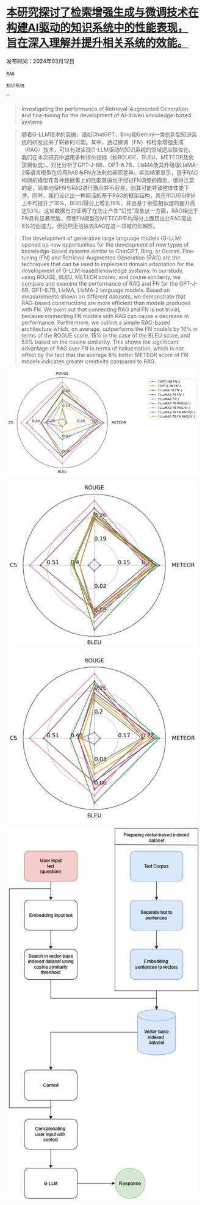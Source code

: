 # [本研究探讨了检索增强生成与微调技术在构建AI驱动的知识系统中的性能表现，旨在深入理解并提升相关系统的效能。](https://arxiv.org/abs/2403.09727)

发布时间：2024年03月12日

`RAG`

`知识系统`

``

> Investigating the performance of Retrieval-Augmented Generation and fine-tuning for the development of AI-driven knowledge-based systems

> 随着G-LLM技术的突破，诸如ChatGPT、Bing和Gemini一类创新型知识系统的研发迎来了崭新的可能。其中，通过微调（FN）和检索增强生成（RAG）技术，可以有效实现G-LLM驱动的知识系统的领域适应性优化。我们在本次研究中运用多种评价指标（如ROUGE、BLEU、METEOR及余弦相似度），对比分析了GPT-J-6B、OPT-6.7B、LlaMA及其升级版LlaMA-2等语言模型在应用RAG与FN方法时的表现差异。实验结果显示，基于RAG构建的模型在各种数据集上的性能普遍优于经过FN调整的模型。值得注意的是，简单地将FN与RAG进行融合并不容易，因其可能导致整体性能下滑。同时，我们设计出一种简洁的基于RAG的框架结构，其在ROUGE得分上平均提升了16%，BLEU得分上增长15%，并且基于余弦相似度的提升高达53%。这些数据有力证明了在防止产生“幻觉”现象这一方面，RAG相比于FN具有显著优势，即使FN模型在METEOR平均得分上展现出比RAG高出8%的创造力，但仍然无法抹去RAG在这一领域的优越性。

> The development of generative large language models (G-LLM) opened up new opportunities for the development of new types of knowledge-based systems similar to ChatGPT, Bing, or Gemini. Fine-tuning (FN) and Retrieval-Augmented Generation (RAG) are the techniques that can be used to implement domain adaptation for the development of G-LLM-based knowledge systems. In our study, using ROUGE, BLEU, METEOR scores, and cosine similarity, we compare and examine the performance of RAG and FN for the GPT-J-6B, OPT-6.7B, LlaMA, LlaMA-2 language models. Based on measurements shown on different datasets, we demonstrate that RAG-based constructions are more efficient than models produced with FN. We point out that connecting RAG and FN is not trivial, because connecting FN models with RAG can cause a decrease in performance. Furthermore, we outline a simple RAG-based architecture which, on average, outperforms the FN models by 16% in terms of the ROGUE score, 15% in the case of the BLEU score, and 53% based on the cosine similarity. This shows the significant advantage of RAG over FN in terms of hallucination, which is not offset by the fact that the average 8% better METEOR score of FN models indicates greater creativity compared to RAG.

![本研究探讨了检索增强生成与微调技术在构建AI驱动的知识系统中的性能表现，旨在深入理解并提升相关系统的效能。](../../../paper_images/2403.09727/fig53_de_covid_result.png)

![本研究探讨了检索增强生成与微调技术在构建AI驱动的知识系统中的性能表现，旨在深入理解并提升相关系统的效能。](../../../paper_images/2403.09727/fig52_de_corn_result.png)

![本研究探讨了检索增强生成与微调技术在构建AI驱动的知识系统中的性能表现，旨在深入理解并提升相关系统的效能。](../../../paper_images/2403.09727/fig54_de_urbanm_result.png)

![本研究探讨了检索增强生成与微调技术在构建AI驱动的知识系统中的性能表现，旨在深入理解并提升相关系统的效能。](../../../paper_images/2403.09727/fig51_de_process.png)